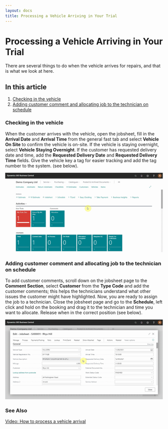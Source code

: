 ```yaml
---
layout: docs
title: Processing a Vehicle Arriving in Your Trial
---
```


# Processing a Vehicle Arriving in Your Trial

There are several things to do when the vehicle arrives for repairs, and that is what we look at here.

## In this article

1. [Checking in the vehicle](#checking-in-the-vehicle)
2. [Adding customer comment and allocating job to the technician on schedule](#adding-customer-comment-and-allocating-job-to-the-technician-on-schedule)

### Checking in the vehicle
When the customer arrives with the vehicle, open the jobsheet, fill in the **Arrival Date** and **Arrival Time** from the general fast tab and select **Vehicle On Site** to confirm the vehicle is on-site. If the vehicle is staying overnight, select **Vehicle Staying Overnight**. If the customer has requested delivery date and time, add the **Requested Delivery Date** and **Requested Delivery Time** fields. Give the vehicle key a tag for easier tracking and add the tag number to the system. (see below).

![](media/garagehive-trial-processing-a-vehicle-arriving1.gif)

### Adding customer comment and allocating job to the technician on schedule
To add customer comments, scroll down on the jobsheet page to the **Comment Section**, select **Customer** from the **Type Code** and add the customer comments; this helps the technicians understand what other issues the customer might have highlighted. Now, you are ready to assign the job to a technician. Close the jobsheet page and go to the **Schedule**, left click and hold on the booking and drag it to the technician and time you want to allocate. Release when in the correct position (see below).

![](media/garagehive-trial-processing-a-vehicle-arriving2.gif)


### **See Also**

[Video: How to process a vehicle arrival](https://www.youtube.com/watch?v=pBSymFc-9m8&t=159s&:target="_blank")